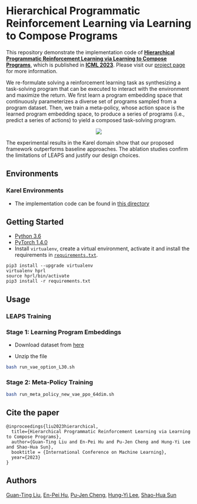 # Hierarchical Programmatic Reinforcement Learning via Learning to Compose Programs
This repository demonstrate the implementation code of [**Hierarchical Programmatic Reinforcement Learning via Learning to Compose Programs**](https://arxiv.org/abs/2301.12950), which is published in [**ICML 2023**](https://icml.cc/Conferences/2023). Please visit our [project page](https://nturobotlearninglab.github.io/hprl/) for more information.

We re-formulate solving a reinforcement learning task as synthesizing a task-solving program that can be executed to interact with the environment and maximize the return. We first learn a program embedding space that continuously parameterizes a diverse set of programs sampled from a program dataset. Then, we train a meta-policy, whose action space is the learned program embedding space, to produce a series of programs (i.e., predict a series of actions) to yield a composed task-solving program.

<p align="center">
	<img src="docs/img/model.png">
</p>

The experimental results in the Karel domain show that our proposed framework outperforms baseline approaches. The ablation studies confirm the limitations of LEAPS and justify our design choices.


## Environments
### Karel Environments
- The implementation code can be found in [this directory](./karel_env)

## Getting Started

- [Python 3.6](https://www.python.org/downloads/release/python-360/)
- [PyTorch 1.4.0](https://pytorch.org/get-started/previous-versions/#v140)
- Install `virtualenv`, create a virtual environment, activate it and install the requirements in [`requirements.txt`](requirements.txt).

```
pip3 install --upgrade virtualenv
virtualenv hprl
source hprl/bin/activate
pip3 install -r requirements.txt
```

## Usage

### LEAPS Training

### Stage 1: Learning Program Embeddings

- Download dataset from [here](https://u.pcloud.link/publink/show?code=XZ2NVIVZAqHlzGwTP7XaaLezvVIwP8mJnpYk)

- Unzip the file 

```bash
bash run_vae_option_L30.sh
```

### Stage 2: Meta-Policy Training
```bash
bash run_meta_policy_new_vae_ppo_64dim.sh
```


## Cite the paper
```
@inproceedings{liu2023hierarchical, 
  title={Hierarchical Programmatic Reinforcement Learning via Learning to Compose Programs}, 
  author={Guan-Ting Liu and En-Pei Hu and Pu-Jen Cheng and Hung-Yi Lee and Shao-Hua Sun}, 
  booktitle = {International Conference on Machine Learning}, 
  year={2023} 
}
```

## Authors
[Guan-Ting Liu](https://dannyliu15.github.io/), [En-Pei Hu](https://guapaqaq.github.io/), [Pu-Jen Cheng]("https://www.csie.ntu.edu.tw/~pjcheng/"), [Hung-Yi Lee]("https://speech.ee.ntu.edu.tw/~hylee/index.php"), [Shao-Hua Sun](https://shaohua0116.github.io/)
